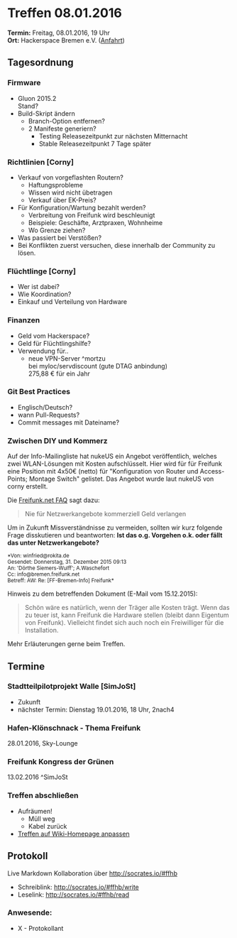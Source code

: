 # Treffen 08.01.2016
**Termin:** Freitag, 08.01.2016, 19 Uhr  
**Ort:** Hackerspace Bremen e.V. ([Anfahrt](https://www.hackerspace-bremen.de/anfahrt/))

## Tagesordnung
### Firmware
- Gluon 2015.2  
  Stand?
- Build-Skript ändern
    - Branch-Option entfernen?
    - 2 Manifeste generiern?
        - Testing Releasezeitpunkt zur nächsten Mitternacht  
        - Stable Releasezeitpunkt 7 Tage später

### Richtlinien [Corny]
- Verkauf von vorgeflashten Routern?
  - Haftungsprobleme
  - Wissen wird nicht übetragen
  - Verkauf über EK-Preis?
- Für Konfiguration/Wartung bezahlt werden?
    - Verbreitung von Freifunk wird beschleunigt
    - Beispiele: Geschäfte, Arztpraxen, Wohnheime
    - Wo Grenze ziehen?
- Was passiert bei Verstößen?
- Bei Konflikten zuerst versuchen, diese innerhalb der Community zu lösen.

### Flüchtlinge [Corny]

- Wer ist dabei?
- Wie Koordination?
- Einkauf und Verteilung von Hardware

### Finanzen
- Geld vom Hackerspace?
- Geld für Flüchtlingshilfe?
- Verwendung für..
    - neue VPN-Server ^mortzu  
      bei myloc/servdiscount (gute DTAG anbindung)  
      275,88 € für ein Jahr 

### Git Best Practices
- Englisch/Deutsch?
- wann Pull-Requests?
- Commit messages mit Dateiname?

### Zwischen DIY und Kommerz

Auf der Info-Mailingliste hat nukeUS ein Angebot veröffentlich, welches zwei WLAN-Lösungen mit Kosten aufschlüsselt. Hier wird für für Freifunk eine Position mit 4x50€ (netto) für "Konfiguration von Router und Access-Points; Montage Switch" gelistet. Das Angebot wurde laut nukeUS von corny erstellt.

Die [Freifunk.net FAQ](https://freifunk.net/worum-geht-es/haufige-fragen) sagt dazu:
> Nie für Netzwerkangebote kommerziell Geld verlangen

Um in Zukunft Missverständnisse zu vermeiden, sollten wir kurz folgende Frage disskutieren und beantworten: 
**Ist das o.g. Vorgehen o.k. oder fällt das unter Netzwerkangebote?**

<small>
*Von: winfried@rokita.de<br/>
Gesendet: Donnerstag, 31. Dezember 2015 09:13<br/>
An: 'Dörthe Siemers-Wulff'; A.Waschefort<br/>
Cc: info@bremen.freifunk.net<br/>
Betreff: AW: Re: [FF-Bremen-Info] Freifunk*
</small>

Hinweis zu dem betreffenden Dokument (E-Mail vom 15.12.2015):
> Schön wäre es natürlich, wenn der Träger alle Kosten trägt. Wenn das zu teuer ist, kann Freifunk die Hardware stellen (bleibt dann Eigentum von Freifunk). Vielleicht findet sich auch noch ein Freiwilliger für die Installation.

Mehr Erläuterungen gerne beim Treffen.

## Termine
### Stadtteilpilotprojekt Walle [SimJoSt]
* Zukunft
* nächster Termin: Dienstag 19.01.2016, 18 Uhr, 2nach4

### Hafen-Klönschnack - Thema Freifunk
28.01.2016, Sky-Lounge

### Freifunk Kongress der Grünen
13.02.2016 ^SimJoSt


### Treffen abschließen
* Aufräumen!
  * Müll weg
  * Kabel zurück
* [Treffen auf Wiki-Homepage anpassen](Home)


## Protokoll
Live Markdown Kollaboration über http://socrates.io/#ffhb
* Schreiblink: http://socrates.io/#ffhb/write
* Leselink: http://socrates.io/#ffhb/read

### Anwesende:
* X - Protokollant